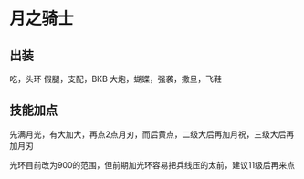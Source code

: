# 月之骑士

## 出装
吃，头环
假腿，支配，BKB
大炮，蝴蝶，强袭，撒旦，飞鞋

## 技能加点
先满月光，有大加大，再点2点月刃，而后黄点，二级大后再加月祝，三级大后再加月刃

光环目前改为900的范围，但前期加光环容易把兵线压的太前，建议11级后再来点
